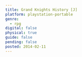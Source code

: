 ```yaml
---
title: Grand Knights History [J]
platform: playstation-portable
genre:
  - rpg
digital: false
physical: true
guide: false
pending: false
posted: 2014-02-11
---
```

